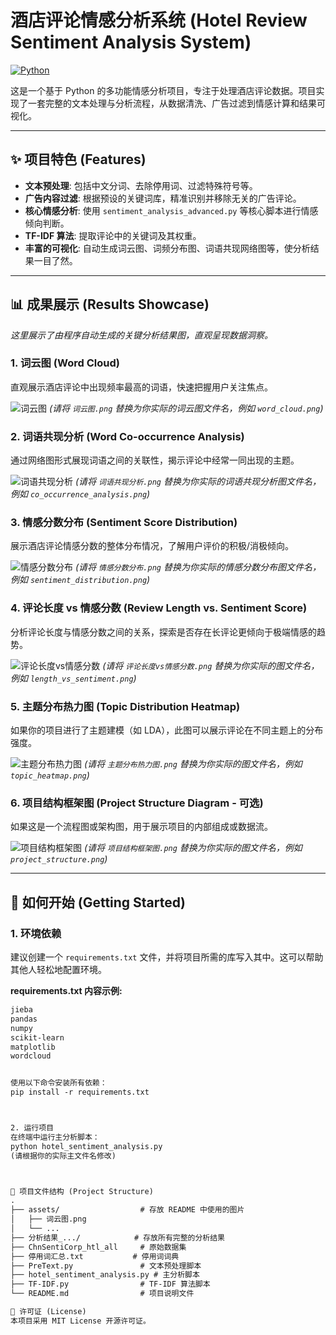 # 酒店评论情感分析系统 (Hotel Review Sentiment Analysis System)

[![Python](https://img.shields.io/badge/Python-3.9%2B-blue?logo=python)](https://www.python.org/)

这是一个基于 Python 的多功能情感分析项目，专注于处理酒店评论数据。项目实现了一套完整的文本处理与分析流程，从数据清洗、广告过滤到情感计算和结果可视化。

---

## ✨ 项目特色 (Features)

- **文本预处理**: 包括中文分词、去除停用词、过滤特殊符号等。
- **广告内容过滤**: 根据预设的关键词库，精准识别并移除无关的广告评论。
- **核心情感分析**: 使用 `sentiment_analysis_advanced.py` 等核心脚本进行情感倾向判断。
- **TF-IDF 算法**: 提取评论中的关键词及其权重。
- **丰富的可视化**: 自动生成词云图、词频分布图、词语共现网络图等，使分析结果一目了然。

---

## 📊 成果展示 (Results Showcase)

*这里展示了由程序自动生成的关键分析结果图，直观呈现数据洞察。*

### 1. 词云图 (Word Cloud)
直观展示酒店评论中出现频率最高的词语，快速把握用户关注焦点。

![词云图](./assets/词云图.png)
*(请将 `词云图.png` 替换为你实际的词云图文件名，例如 `word_cloud.png`)*

### 2. 词语共现分析 (Word Co-occurrence Analysis)
通过网络图形式展现词语之间的关联性，揭示评论中经常一同出现的主题。

![词语共现分析](./assets/assets/词语共现分析.png)
*(请将 `词语共现分析.png` 替换为你实际的词语共现分析图文件名，例如 `co_occurrence_analysis.png`)*

### 3. 情感分数分布 (Sentiment Score Distribution)
展示酒店评论情感分数的整体分布情况，了解用户评价的积极/消极倾向。

![情感分数分布](./assets/情感分数分布.png)
*(请将 `情感分数分布.png` 替换为你实际的情感分数分布图文件名，例如 `sentiment_distribution.png`)*

### 4. 评论长度 vs 情感分数 (Review Length vs. Sentiment Score)
分析评论长度与情感分数之间的关系，探索是否存在长评论更倾向于极端情感的趋势。

![评论长度vs情感分数](./assets/评论长度vs情感分数.png)
*(请将 `评论长度vs情感分数.png` 替换为你实际的图文件名，例如 `length_vs_sentiment.png`)*

### 5. 主题分布热力图 (Topic Distribution Heatmap)
如果你的项目进行了主题建模（如 LDA），此图可以展示评论在不同主题上的分布强度。

![主题分布热力图](./assets/主题分布热力图.png)
*(请将 `主题分布热力图.png` 替换为你实际的图文件名，例如 `topic_heatmap.png`)*

### 6. 项目结构框架图 (Project Structure Diagram - 可选)
如果这是一个流程图或架构图，用于展示项目的内部组成或数据流。

![项目结构框架图](./assets/项目结构框架图.png)
*(请将 `项目结构框架图.png` 替换为你实际的图文件名，例如 `project_structure.png`)*

---

## 🚀 如何开始 (Getting Started)

### 1. 环境依赖
建议创建一个 `requirements.txt` 文件，并将项目所需的库写入其中。这可以帮助其他人轻松地配置环境。

**requirements.txt 内容示例:**
```txt
jieba
pandas
numpy
scikit-learn
matplotlib
wordcloud


使用以下命令安装所有依赖：
pip install -r requirements.txt



2. 运行项目
在终端中运行主分析脚本：
python hotel_sentiment_analysis.py
(请根据你的实际主文件名修改)



📂 项目文件结构 (Project Structure)
.
├── assets/                  # 存放 README 中使用的图片
│   ├── 词云图.png
│   └── ...
├── 分析结果_.../            # 存放所有完整的分析结果
├── ChnSentiCorp_htl_all     # 原始数据集
├── 停用词汇总.txt           # 停用词词典
├── PreText.py               # 文本预处理脚本
├── hotel_sentiment_analysis.py # 主分析脚本
├── TF-IDF.py                # TF-IDF 算法脚本
└── README.md                # 项目说明文件

📝 许可证 (License)
本项目采用 MIT License 开源许可证。
